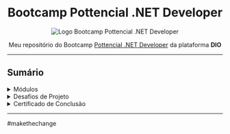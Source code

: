 <div align="center">
    <h1>Bootcamp Pottencial .NET Developer</h1>
    <img src="https://hermes.digitalinnovation.one/tracks/9a1e80de-6b42-4f59-97be-15e1493aa96f.png" alt="Logo Bootcamp Pottencial .NET Developer" width="250px"/>
    <p>Meu repositório do Bootcamp <a href="https://web.dio.me/track/35a4e967-50e1-4140-a858-a6c8f63904c4" target="_blank">Pottencial .NET Developer</a> da plataforma <strong>DIO</strong></p>
</div>

---------------
<h2>Sumário</h2>
<details>
<summary>Módulos</summary>
<hr>
<p> Completo: ✅ Incompleto: ❌</p>
<hr>

- Prepare-se Para a Jornada ✅ 23/11/2022
- Princípios de Desenvolvimento de Software ✅ 23/11/2022
- Conhecendo a Plataforma .NET com C# ✅ 06/12/2022
- Orientação a Objetos com C# ✅ 13/12/2022
- Banco de Dados Relacionais - SQL Server ✅ 21/12/2022
- Dominando o Ecossistema .NET ✅ 06/01/2023
</details>

<details>
<summary>Desafios de Projeto</summary>

- <a href="https://github.com/yomarcoslinss/bootcamp-pottencial-dotnet-developer/tree/main/Desafios%20de%20Projeto" target="_blank">Link do diretório</a>
- <a href="https://github.com/yomarcoslinss/bootcamp-pottencial-dotnet-developer/tree/main/Desafios%20de%20Projeto/trilha-net-fundamentos-desafio" target="_blank">Trilha .NET - Fundamentos</a>
- <a href="https://github.com/yomarcoslinss/bootcamp-pottencial-dotnet-developer/tree/main/Desafios%20de%20Projeto/trilha-net-explorando-desafio" target="_blank">Trilha .NET - Explorando a linguagem</a>
- <a href="https://github.com/yomarcoslinss/bootcamp-pottencial-dotnet-developer/tree/main/Desafios%20de%20Projeto/trilha-net-poo-desafio" target="_blank">Trilha .NET - Programação orientada a objetos</a>
- <a href="https://github.com/yomarcoslinss/bootcamp-pottencial-dotnet-developer/tree/main/Desafios%20de%20Projeto/trilha-net-api-desafio" target="_blank">Trilha .NET - API e Entity Framework</a>
- <a href="https://github.com/yomarcoslinss/bootcamp-pottencial-dotnet-developer/tree/main/Desafios%20de%20Projeto/tech-test-payment-api" target="_blank">Teste Pottencial - Payment API</a>
</details>

<details>
<summary>Certificado de Conclusão</summary>
<div align="center">
<img src="./Banco de Dados Relacionais - SQL Server/certificado.jpg" alt="Certificado de conclusão do bootcamp"></img>
</div>
</details>
<hr/>
<p>#makethechange</p>


